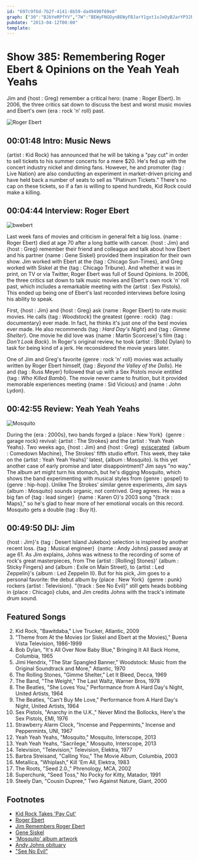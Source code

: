 ```yaml
---
id: "697c9f6d-7b2f-4141-8b59-da49490f69e8"
graph: {"30":"BJbYeRPfYV","7W":"BEWyFNGOynBEWyFBJarY1gxt1vJeOyBJarYP3JbrBJarYjR8rrBMlTxaeEbPaeEbPgcplLBCYWQgcplLEqcCogcplLBJOcLgcplLBJOcLE7RVnBJOcLozT8D","1ZJ":"JUYNEP1GC59w2aHP1GC59w2aHBJK8KBJK8KJUYNE9w2aHBBitn9w2aHwRGXv97qipX6cfd97qipBHm1G97qipBBitnPoJWxwRGXv","2B2":"6A1YYOB2ge6A1YYhMfrB6A1YYXoSZc6A1YYBI2wk6A1YY9sLaFBI2wkEPgaN9sLaFEPgaNBGc5NXoSZcBAdECP1GC5BAdECBLsPGBAdEChMfrB"}
pubdate: "2013-04-12T00:00"
template: 
---
```






# Show 385: Remembering Roger Ebert & Opinions on the Yeah Yeah Yeahs

Jim and {host : Greg} remember a critical hero: {name : Roger Ebert}. In 2006, the three critics sat down to discuss the best and worst music movies and Ebert's own {era : rock 'n' roll} past.

![Roger Ebert](https://static.soundopinions.org/images/2013/ebert.jpg)



## 00:01:48 Intro: Music News

{artist : Kid Rock} has announced that he will be taking a "pay cut" in order to sell tickets to his summer concerts for a mere $20. He's fed up with the concert industry nickel and diming fans. However, he and promoter {tag : Live Nation} are also conducting an experiment in market-driven pricing and have held back a number of seats to sell as "Platinum Tickets." There's no cap on these tickets, so if a fan is willing to spend hundreds, Kid Rock could make a killing.



## 00:04:44 Interview: Roger Ebert

![bwebert](https://static.soundopinions.org/assets/385/7W0.jpg)

Last week fans of movies and criticism in general felt a big loss. {name : Roger Ebert} died at age 70 after a long battle with cancer. {host : Jim} and {host : Greg} remember their friend and colleague and talk about how Ebert and his partner {name : Gene Siskel} provided them inspiration for their own show. Jim worked with Ebert at the {tag : Chicago Sun-Times}, and Greg worked with Siskel at the {tag : Chicago Tribune}. And whether it was in print, on TV or via Twitter, Roger Ebert was full of Sound Opinions. In 2006, the three critics sat down to talk music movies and Ebert's own rock 'n' roll past, which includes a remarkable meeting with the {artist : Sex Pistols}. This ended up being one of Ebert's last recorded interviews before losing his ability to speak.

First, {host : Jim} and {host : Greg} ask {name : Roger Ebert} to rate music movies. He calls {tag : *Woodstock*} the greatest {genre : rock}  {tag : documentary} ever made. In fact, he thinks it's just one of the best movies ever made. He also recommends {tag : *Hard Day's Night*} and {tag : *Gimme Shelter*}. One movie he did love was {name : Martin Scorcese}'s film {tag : *Don't Look Back*}. In Roger's original review, he took {artist : [Bob] Dylan} to task for being kind of a jerk. He reconsidered the movie years later.

One of Jim and Greg's favorite {genre : rock 'n' roll} movies was actually written by Roger Ebert himself, {tag : *Beyond the Valley of the Dolls*}. He and {tag : Russ Meyer} followed that up with a Sex Pistols movie entitled {tag : *Who Killed Bambi*}. The movie never came to fruition, but it provided memorable experiences meeting {name : Sid Vicious} and {name : John Lydon}.



## 00:42:55 Review: Yeah Yeah Yeahs

![Mosquito](https://static.soundopinions.org/assets/385/1ZJ0.jpg)

During the {era : 2000s}, two bands forged a {place : New York}  {genre : garage rock} revival: {artist : The Strokes} and the {artist : Yeah Yeah Yeahs}. Two weeks ago, {host : Jim} and {host : Greg}  [eviscerated](show/383/review/thestrokes)  {album : Comedown Machine}, The Strokes' fifth studio effort. This week, they take on the {artist : Yeah Yeah Yeahs}' latest, {album : Mosquito}. Is this yet another case of early promise and later disappointment? Jim says "no way." The album art might turn his stomach, but he's digging Mosquito, which shows the band experimenting with musical styles from {genre : gospel} to {genre : hip-hop}. Unlike The Strokes' similar genre experiments, Jim says {album : Mosquito} sounds organic, not contrived. Greg agrees. He was a big fan of {tag : lead singer}  {name : Karen O}'s 2003 song "{track : Maps}," so he's glad to hear more of her emotional vocals on this record. Mosquito gets a double {tag : Buy It}.



## 00:49:50 DIJ: Jim

{host : Jim}'s {tag : Desert Island Jukebox} selection is inspired by another recent loss. {tag : Musical engineer}  {name : Andy Johns} passed away at age 61. As Jim explains, Johns was witness to the recording of some of rock's great masterpieces, from The {artist : [Rolling] Stones}' {album : Sticky Fingers} and {album : Exile on Main Street}, to {artist : Led Zeppelin}'s {album : Led Zeppelin II}. But for his pick, Jim goes to a personal favorite: the debut album by {place : New York}  {genre : punk} rockers {artist : Television}. "{track : See No Evil}" still gets heads bobbing in {place : Chicago} clubs, and Jim credits Johns with the track's intimate drum sound.



## Featured Songs

2. Kid Rock, "Bawitdaba," Live Trucker, Atlantic, 2009
3. "Theme from At the Movies (or Siskel and Ebert at the Movies)," Buena Vista Television, 1986-1999
4. Bob Dylan, "It's All Over Now Baby Blue," Bringing It All Back Home, Columbia, 1965
5. Jimi Hendrix, "The Star Spangled Banner," Woodstock: Music from the Original Soundtrack and More," Atlantic, 1970
6. The Rolling Stones, "Gimme Shelter," Let It Bleed, Decca, 1969
7. The Band, "The Weight," The Last Waltz, Warner Bros, 1978
8. The Beatles, "She Loves You," Performance from A Hard Day's Night, United Artists, 1964
9. The Beatles, "Can't Buy Me Love," Performance from A Hard Day's Night, United Artists, 1964
10. Sex Pistols, "Anarchy in the U.K.," Never Mind the Bollocks, Here's the Sex Pistols, EMI, 1976
11. Strawberry Alarm Clock, "Incense and Peppermints," Incense and Peppermints, UNI, 1967
12. Yeah Yeah Yeahs, "Mosquito," Mosquito, Interscope, 2013
13. Yeah Yeah Yeahs, "Sacrilege," Mosquito, Interscope, 2013
14. Television, "Television," Television, Elektra, 1977
15. Barbra Streisand, "Calling You," The Movie Album, Columbia, 2003
16. Metallica, "Whiplash," Kill 'Em All, Elektra, 1983
17. The Roots, "Seed 2.0.," Phrenology, MCA, 2002
18. Superchunk, "Seed Toss," No Pocky for Kitty, Matador, 1991
19. Steely Dan, "Cousin Dupree," Two Against Nature, Giant, 2000



## Footnotes

- [Kid Rock Takes 'Pay Cut'](http://www.billboard.com/articles/news/1556609/kid-rock-takes-pay-cut-with-20-tickets-on-summer-tour)
- [Roger Ebert](http://www.rogerebert.com/)
- [Jim Remembers Roger Ebert](http://www.wbez.org/blogs/jim-derogatis/2013-04/roger-ebert-intellectual-hero-critical-inspiration-colleague-and-friend)
- [Gene Siskel](http://www.cmgww.com/stars/siskel/)
- ['Mosquito' album artwork](http://www.theguardian.com/music/2013/jan/15/yeah-yeah-yeahs-mosquito-artwork)
- [Andy Johns obituary](http://www.theguardian.com/music/2013/apr/09/andy-johns-producer-dies)
- ["See No Evil"](https://www.youtube.com/watch?v=a7L0IYPXKj8)